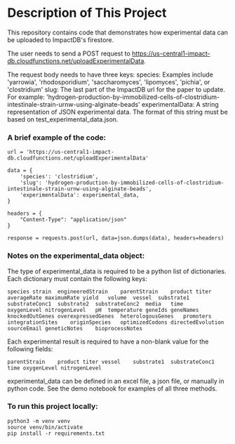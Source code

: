 # Description of This Project

This repository contains code that demonstrates how experimental data can be uploaded to ImpactDB's firestore.

The user needs to send a POST request to https://us-central1-impact-db.cloudfunctions.net/uploadExperimentalData.

The request body needs to have three keys:
species: Examples include 'yarrowia', 'rhodosporidium', 'saccharomyces', 'lipomyces', 'pichia', or 'clostridium'
slug: The last part of the ImpactDB url for the paper to update. For example: 'hydrogen-production-by-immobilized-cells-of-clostridium-intestinale-strain-urnw-using-alginate-beads'
experimentalData: A string representation of JSON experimental data. The format of this string must be based on test_experimental_data.json.

### A brief example of the code:
```
url = 'https://us-central1-impact-db.cloudfunctions.net/uploadExperimentalData'

data = {
    'species': 'clostridium',
    'slug': 'hydrogen-production-by-immobilized-cells-of-clostridium-intestinale-strain-urnw-using-alginate-beads',
    'experimentalData': experimental_data,
}

headers = {
    "Content-Type": "application/json"
}

response = requests.post(url, data=json.dumps(data), headers=headers)
```

### Notes on the experimental_data object:
The type of experimental_data is required to be a python list of dictionaries. Each dictionary must contain the following keys: 
```
species	strain	engineeredStrain	parentStrain	product	titer	averageRate	maximumRate	yield	volume	vessel	substrate1	substrateConc1	substrate2	substrateConc2	media	time	oxygenLevel	nitrogenLevel	pH	temperature	geneIds	geneNames	knockedOutGenes	overexpressedGenes	heterologousGenes	promoters	integrationSites	originSpecies	optimizedCodons	directedEvolution	sourceEmail	geneticNotes	bioprocessNotes
```

Each experimental result is required to have a non-blank value for the following fields: 
```
parentStrain	product	titer vessel	substrate1	substrateConc1 time	oxygenLevel	nitrogenLevel
```

experimental_data can be defined in an excel file, a json file, or manually in python code. See the demo notebook for examples of all three methods.

### To run this project locally:
```
python3 -m venv venv
source venv/bin/activate
pip install -r requirements.txt
```
